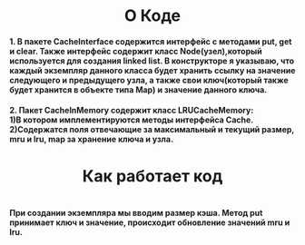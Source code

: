 <h1 align="center">О Коде</h1>
<h4>1. В пакете CacheInterface содержится интерфейс с методами put, get и clear.
Также интерфейс содержит класс Node(узел),который используется для создания linked list.
В конструкторе я указываю, что каждый экземпляр данного класса будет хранить ссылку на значение следующего и предыдущего узла,
а также свои ключ(который также будет хранится в объекте типа Map) и значение данного ключа.</h4>
<h4>2. Пакет CacheInMemory содержит класс LRUCacheMemory:
  <br/>
  1)В котором имплементируются методы интерфейса Cache.
  <br/>
  2)Содержатся поля отвечающие за максимальный и текущий размер, mru и lru, map за хранение ключа и узла. <h4>
  
 <h1 align="center">Как работает код<h1>
  <h4>При создании экземпляра мы вводим размер кэша. Метод put принимает  ключ и значение, происходит обновление значений mru и lru. <h4>
